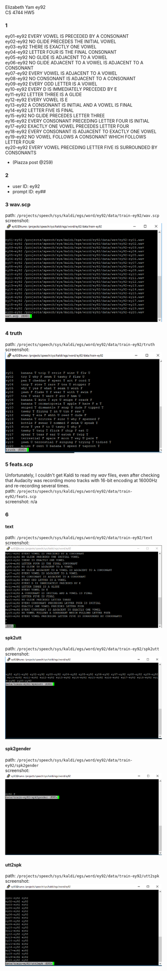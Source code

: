 Elizabeth Yam ey92 <br>
CS 4744 HW5

### 1 
ey01-ey92 EVERY VOWEL IS PRECEDED BY A CONSONANT<br>
ey02-ey92 NO GLIDE PRECEDES THE INITIAL VOWEL<br>
ey03-ey92 THERE IS EXACTLY ONE VOWEL<br>
ey04-ey92 LETTER FOUR IS THE FINAL CONSONANT<br>
ey05-ey92 NO GLIDE IS ADJACENT TO A VOWEL<br>
ey06-ey92 NO GLIDE ADJACENT TO A VOWEL IS ADJACENT TO A CONSONANT<br>
ey07-ey92 EVERY VOWEL IS ADJACENT TO A VOWEL<br>
ey08-ey92 NO CONSONANT IS ADJACENT TO A CONSONANT<br>
ey09-ey92 EVERY ODD LETTER IS A VOWEL<br>
ey10-ey92 EVERY D IS IMMEDIATELY PRECEDED BY E<br>
ey11-ey92 LETTER THREE IS A GLIDE<br>
ey12-ey92 EVERY VOWEL IS E<br>
ey13-ey92 A CONSONANT IS INITIAL AND A VOWEL IS FINAL<br>
ey14-ey92 LETTER FIVE IS FINAL<br>
ey15-ey92 NO GLIDE PRECEDES LETTER THREE<br>
ey16-ey92 EVERY CONSONANT PRECEDING LETTER FOUR IS INITIAL<br>
ey17-ey92 EXACTLY ONE VOWEL PRECEDES LETTER FOUR<br>
ey18-ey92 EVERY CONSONANT IS ADJACENT TO EXACTLY ONE VOWEL<br>
ey19-ey92 NO VOWEL FOLLOWS A CONSONANT WHICH FOLLOWS LETTER FOUR<br>
ey20-ey92 EVERY VOWEL PRECEDING LETTER FIVE IS SURROUNDED BY CONSONANTS<br>
- (Piazza post @259)

### 2
- user ID: ey92
- prompt ID: ey##

### 3 wav.scp
path: `/projects/speech/sys/kaldi/egs/word/ey92/data/train-ey92/wav.scp`<br>
screenshot: <br>
![wav.scp screenshot](https://github.com/ey92/notes/blob/master/4744/hw5/wavscp.PNG)

### 4 truth
path: `/projects/speech/sys/kaldi/egs/word/ey92/data/train-ey92/truth`
screenshot: <br>
![truth screenshot](https://github.com/ey92/notes/blob/master/4744/hw5/truth.PNG)

### 5 feats.scp
Unfortunately, I couldn't get Kaldi to read my _wav_ files, even after checking that Audacity was recording mono tracks with 16-bit encoding at 16000Hz and re-recording several times. <br>
path: `/projects/speech/sys/kaldi/egs/word/ey92/data/train-ey92/feats.scp`<br>
screenshot: n/a
<br>

### 6
#### text
path: `/projects/speech/sys/kaldi/egs/word/ey92/data/train-ey92/text`<br>
screenshot: <br>
![text screenshot](https://github.com/ey92/notes/blob/master/4744/hw5/text.PNG)

#### spk2utt
path: `/projects/speech/sys/kaldi/egs/word/ey92/data/train-ey92/spk2utt`<br>
screenshot: <br>
![spk2utt screenshot](https://github.com/ey92/notes/blob/master/4744/hw5/spk2utt.PNG)

#### spk2gender
path: `/projects/speech/sys/kaldi/egs/word/ey92/data/train-ey92/spk2gender`<br>
screenshot: <br>
![spk2gender screenshot](https://github.com/ey92/notes/blob/master/4744/hw5/spk2gender.PNG)


#### utt2spk
path: `/projects/speech/sys/kaldi/egs/word/ey92/data/train-ey92/utt2spk`<br>
screenshot: <br>
![utt2spk screenshot](https://github.com/ey92/notes/blob/master/4744/hw5/utt2spk.PNG)